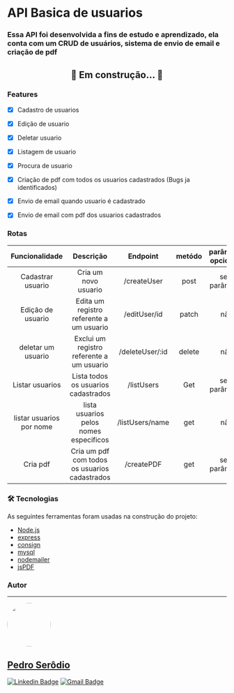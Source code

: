 # API Basica de usuarios

### Essa API foi desenvolvida a fins de estudo e aprendizado, ela conta com um CRUD  de usuários,  sistema de envio de email e criação de pdf

<h2 align="center"> 
	🚧 Em construção... 🚧
</h2>

### Features
	
- [x] Cadastro de usuarios

- [x] Edição de usuario

- [x] Deletar usuario

- [x] Listagem de usuario

- [x] Procura de usuario

- [x] Criação de pdf com todos os usuarios cadastrados (Bugs ja identificados)

- [x] Envio de email quando usuario é cadastrado

- [x] Envio de email com pdf dos usuarios cadastrados


### Rotas

|       Funcionalidade       |                            Descrição                            |           Endpoint           | metódo | parâmetro opcional? |  Qual parâmetro     |
|:--------------------------:|:---------------------------------------------------------------:|:----------------------------:|:------:|:-------------------:|:-------------------:|
| Cadastrar usuario          | Cria um novo usuario                                            | /createUser                  |  post  |    sem parâmetro    |                     |
| Edição de usuario          | Edita um registro referente a um usuario                        | /editUser/id                 |  patch |         não         |     Id Do usuario   |
| deletar um usuario         | Exclui um registro referente a um usuario                       | /deleteUser/:id              | delete |         não         |     Id Do usuario   |
| Listar usuarios            | Lista todos os usuarios cadastrados                             | /listUsers                   | Get    |    sem parâmetro    |                     |
| listar usuarios por nome   | lista usuarios pelos nomes especificos                          | /listUsers/name              |   get  |         nâo         |     Nome do usuario |
| Cria pdf                   | Cria um pdf com todos os usuarios cadastrados                   | /createPDF                   |   get  |    sem parâmetro    |                     |



### 🛠 Tecnologias

As seguintes ferramentas foram usadas na construção do projeto:

- [Node.js](https://nodejs.org/en/)
- [express](https://expressjs.com/pt-br/)
- [consign](https://github.com/jarradseers/consign)
- [mysql](https://github.com/mysqljs/mysql)
- [nodemailer](https://nodemailer.com/about/)
- [jsPDF](https://github.com/parallax/jsPDF)

### Autor
---

<a href="https://www.facebook.com/pedrohenrique.serodio30/">
 <img style="border-radius: 50%;" src="https://avatars.githubusercontent.com/u/48389538?s=400&u=ab8fd6f5b69523af3dbb47b6a59613551a809abb&v=4" width="100px;" alt=""/>
 <br />
 <h2><b>Pedro Serôdio</b></h2></a>

[![Linkedin Badge](https://img.shields.io/badge/-pedro%20serodio-blue?style=flat-square&logo=Linkedin&logoColor=white&link=https://www.linkedin.com/in/tgmarinho/)](https://www.linkedin.com/in/pedroserodio1) 
[![Gmail Badge](https://img.shields.io/badge/-serodiomg@gmail.com-c14438?style=flat-square&logo=Gmail&logoColor=white&link=mailto:serodiomg@gmail.com)](mailto:serodiomg@gmail.com)


